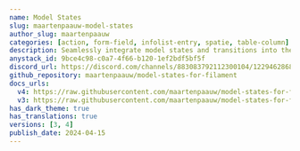 ```yaml
---
name: Model States
slug: maartenpaauw-model-states
author_slug: maartenpaauw
categories: [action, form-field, infolist-entry, spatie, table-column]
description: Seamlessly integrate model states and transitions into the Filament.
anystack_id: 9bce4c98-c0a7-4f66-b120-1ef2bdf5bf5f
discord_url: https://discord.com/channels/883083792112300104/1229462868202881025
github_repository: maartenpaauw/model-states-for-filament
docs_urls:
  v4: https://raw.githubusercontent.com/maartenpaauw/model-states-for-filament-docs/main/README.md
  v3: https://raw.githubusercontent.com/maartenpaauw/model-states-for-filament-docs/refs/heads/3.x/README.md
has_dark_theme: true
has_translations: true
versions: [3, 4]
publish_date: 2024-04-15
---
```

